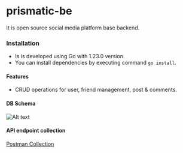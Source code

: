 # prismatic-be
It is open source social media platform base backend.

### Installation
- Is is developed using Go with 1.23.0 version.
- You can install dependencies by executing command `go install`.

#### Features
- CRUD operations for user, friend management, post & comments.


#### DB Schema
![Alt text](./docs/Screenshot%202024-08-29%20at%2010.04.43 PM.png)

#### API endpoint collection
[Postman Collection](./docs/prismatic.postman_collection.json)
